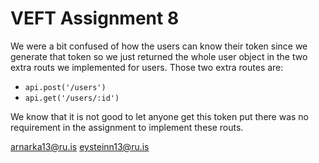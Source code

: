 # VEFT Assignment 8

We were a bit confused of how the users can know their token since we generate that token so we just returned the whole user object in the two extra routs we implemented for users. Those two extra routes are:
- `api.post('/users')`
- `api.get('/users/:id')`

We know that it is not good to let anyone get this token put there was no requirement in the assignment to implement these routs.

arnarka13@ru.is
eysteinn13@ru.is
